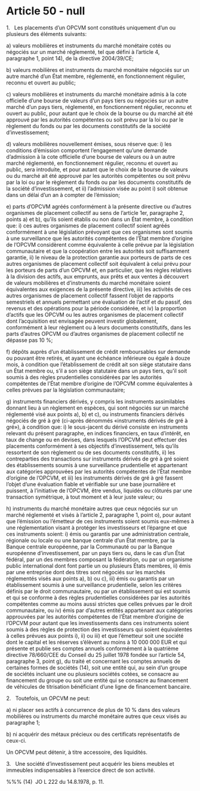 # Article 50 - null


1.   Les placements d’un OPCVM sont constitués uniquement d’un ou plusieurs des éléments suivants:

a) valeurs mobilières et instruments du marché monétaire cotés ou négociés sur un marché réglementé, tel que défini à l’article 4, paragraphe 1, point 14), de la directive 2004/39/CE;

b) valeurs mobilières et instruments du marché monétaire négociés sur un autre marché d’un État membre, réglementé, en fonctionnement régulier, reconnu et ouvert au public;

c) valeurs mobilières et instruments du marché monétaire admis à la cote officielle d’une bourse de valeurs d’un pays tiers ou négociés sur un autre marché d’un pays tiers, réglementé, en fonctionnement régulier, reconnu et ouvert au public, pour autant que le choix de la bourse ou du marché ait été approuvé par les autorités compétentes ou soit prévu par la loi ou par le règlement du fonds ou par les documents constitutifs de la société d’investissement;

d) valeurs mobilières nouvellement émises, sous réserve que: i) les conditions d’émission comportent l’engagement qu’une demande d’admission à la cote officielle d’une bourse de valeurs ou à un autre marché réglementé, en fonctionnement régulier, reconnu et ouvert au public, sera introduite, et pour autant que le choix de la bourse de valeurs ou du marché ait été approuvé par les autorités compétentes ou soit prévu par la loi ou par le règlement du fonds ou par les documents constitutifs de la société d’investissement, et ii) l’admission visée au point i) soit obtenue dans un délai d’un an à compter de l’émission;

e) parts d’OPCVM agréés conformément à la présente directive ou d’autres organismes de placement collectif au sens de l’article 1er, paragraphe 2, points a) et b), qu’ils soient établis ou non dans un État membre, à condition que: i) ces autres organismes de placement collectif soient agréés conformément à une législation prévoyant que ces organismes sont soumis à une surveillance que les autorités compétentes de l’État membre d’origine de l’OPCVM considèrent comme équivalente à celle prévue par la législation communautaire et que la coopération entre les autorités soit suffisamment garantie, ii) le niveau de la protection garantie aux porteurs de parts de ces autres organismes de placement collectif soit équivalent à celui prévu pour les porteurs de parts d’un OPCVM et, en particulier, que les règles relatives à la division des actifs, aux emprunts, aux prêts et aux ventes à découvert de valeurs mobilières et d’instruments du marché monétaire soient équivalentes aux exigences de la présente directive, iii) les activités de ces autres organismes de placement collectif fassent l’objet de rapports semestriels et annuels permettant une évaluation de l’actif et du passif, des revenus et des opérations pour la période considérée, et iv) la proportion d’actifs que les OPCVM ou les autres organismes de placement collectif dont l’acquisition est envisagée peuvent investir globalement, conformément à leur règlement ou à leurs documents constitutifs, dans les parts d’autres OPCVM ou d’autres organismes de placement collectif ne dépasse pas 10 %;

f) dépôts auprès d’un établissement de crédit remboursables sur demande ou pouvant être retirés, et ayant une échéance inférieure ou égale à douze mois, à condition que l’établissement de crédit ait son siège statutaire dans un État membre ou, s’il a son siège statutaire dans un pays tiers, qu’il soit soumis à des règles prudentielles considérées par les autorités compétentes de l’État membre d’origine de l’OPCVM comme équivalentes à celles prévues par la législation communautaire;

g) instruments financiers dérivés, y compris les instruments assimilables donnant lieu à un règlement en espèces, qui sont négociés sur un marché réglementé visé aux points a), b) et c), ou instruments financiers dérivés négociés de gré à gré (ci-après dénommés «instruments dérivés de gré à gré»), à condition que: i) le sous-jacent du dérivé consiste en instruments relevant du présent paragraphe, en indices financiers, en taux d’intérêt, en taux de change ou en devises, dans lesquels l’OPCVM peut effectuer des placements conformément à ses objectifs d’investissement, tels qu’ils ressortent de son règlement ou de ses documents constitutifs, ii) les contreparties des transactions sur instruments dérivés de gré à gré soient des établissements soumis à une surveillance prudentielle et appartenant aux catégories approuvées par les autorités compétentes de l’État membre d’origine de l’OPCVM, et iii) les instruments dérivés de gré à gré fassent l’objet d’une évaluation fiable et vérifiable sur une base journalière et puissent, à l’initiative de l’OPCVM, être vendus, liquidés ou clôturés par une transaction symétrique, à tout moment et à leur juste valeur; ou

h) instruments du marché monétaire autres que ceux négociés sur un marché réglementé et visés à l’article 2, paragraphe 1, point o), pour autant que l’émission ou l’émetteur de ces instruments soient soumis eux-mêmes à une réglementation visant à protéger les investisseurs et l’épargne et que ces instruments soient: i) émis ou garantis par une administration centrale, régionale ou locale ou une banque centrale d’un État membre, par la Banque centrale européenne, par la Communauté ou par la Banque européenne d’investissement, par un pays tiers ou, dans le cas d’un État fédéral, par un des membres composant la fédération, ou par un organisme public international dont font partie un ou plusieurs États membres, ii) émis par une entreprise dont des titres sont négociés sur les marchés réglementés visés aux points a), b) ou c), iii) émis ou garantis par un établissement soumis à une surveillance prudentielle, selon les critères définis par le droit communautaire, ou par un établissement qui est soumis et qui se conforme à des règles prudentielles considérées par les autorités compétentes comme au moins aussi strictes que celles prévues par le droit communautaire, ou iv) émis par d’autres entités appartenant aux catégories approuvées par les autorités compétentes de l’État membre d’origine de l’OPCVM pour autant que les investissements dans ces instruments soient soumis à des règles de protection des investisseurs qui soient équivalentes à celles prévues aux points i), ii) ou iii) et que l’émetteur soit une société dont le capital et les réserves s’élèvent au moins à 10 000 000 EUR et qui présente et publie ses comptes annuels conformément à la quatrième directive 78/660/CEE du Conseil du 25 juillet 1978 fondée sur l’article 54, paragraphe 3, point g), du traité et concernant les comptes annuels de certaines formes de sociétés (14), soit une entité qui, au sein d’un groupe de sociétés incluant une ou plusieurs sociétés cotées, se consacre au financement du groupe ou soit une entité qui se consacre au financement de véhicules de titrisation bénéficiant d’une ligne de financement bancaire.

2.   Toutefois, un OPCVM ne peut:

a) ni placer ses actifs à concurrence de plus de 10 % dans des valeurs mobilières ou instruments du marché monétaire autres que ceux visés au paragraphe 1;

b) ni acquérir des métaux précieux ou des certificats représentatifs de ceux-ci.

Un OPCVM peut détenir, à titre accessoire, des liquidités.

3.   Une société d’investissement peut acquérir les biens meubles et immeubles indispensables à l’exercice direct de son activité.

%%% (14)  JO L 222 du 14.8.1978, p. 11.
